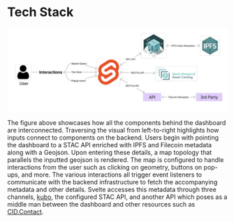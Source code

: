 # Tech Stack

![1743131205467](image/tech-stack/1743131205467.png)

The figure above showcases how all the components behind the dashboard are interconnected. Traversing the visual from left-to-right highlights how inputs connect to components on the backend. Users begin with pointing the dashboard to a STAC API enriched with IPFS and Filecoin metadata along with a Geojson. Upon entering these details, a map topology that parallels the inputted geojson is rendered. The map is configured to handle interactions from the user such as clicking on geometry, buttons on pop-ups, and more. The various interactions all trigger event listeners to communicate with the backend infrastructure to fetch the accompanying metadata and other details. Svelte accesses this metadata through three channels, <a href="https://github.com/ipfs/kubo" target="_blank">kubo</a>, the configured STAC API, and another API which poses as a middle man between the dashboard and other resources such as <a href="https://cid.contact/" target="_blank">CID.Contact</a>.
